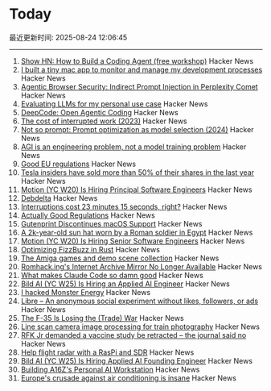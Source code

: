 # Today

最近更新时间: 2025-08-24 12:06:45

--- 
1. [Show HN: How to Build a Coding Agent (free workshop)](https://ghuntley.com/agent/) Hacker News
2. [I built a tiny mac app to monitor and manage my development processes](https://github.com/kagehq/port-kill) Hacker News
3. [Agentic Browser Security: Indirect Prompt Injection in Perplexity Comet](https://brave.com/blog/comet-prompt-injection/) Hacker News
4. [Evaluating LLMs for my personal use case](https://darkcoding.net/software/personal-ai-evals-aug-2025/) Hacker News
5. [DeepCode: Open Agentic Coding](https://github.com/HKUDS/DeepCode) Hacker News
6. [The cost of interrupted work (2023)](https://blog.oberien.de/2023/11/05/23-minutes-15-seconds.html) Hacker News
7. [Not so prompt: Prompt optimization as model selection (2024)](https://www.gojiberries.io/not-so-prompt-prompt-optimization-as-model-selection/) Hacker News
8. [AGI is an engineering problem, not a model training problem](https://www.vincirufus.com/posts/agi-is-engineering-problem/) Hacker News
9. [Good EU regulations](https://www.actuallygoodregulations.eu/) Hacker News
10. [Tesla insiders have sold more than 50% of their shares in the last year](https://electrek.co/2025/08/18/tesla-tsla-insiders-have-sold-more-than-50-of-their-shares-in-the-last-year/) Hacker News
11. [Motion (YC W20) Is Hiring Principal Software Engineers](https://jobs.ashbyhq.com/motion/7355e80d-dab2-4ba1-89cc-a0197e08a83c?utm_source=hn) Hacker News
12. [Debdelta](https://debdelta.debian.net/) Hacker News
13. [Interruptions cost 23 minutes 15 seconds, right?](https://blog.oberien.de/2023/11/05/23-minutes-15-seconds.html) Hacker News
14. [Actually Good Regulations](https://www.actuallygoodregulations.eu/) Hacker News
15. [Gutenprint Discontinues macOS Support](https://gimp-print.sourceforge.io/p_FAQ_OS_X.php) Hacker News
16. [A 2k-year-old sun hat worn by a Roman soldier in Egypt](https://www.smithsonianmag.com/smart-news/a-2000-year-old-sun-hat-worn-by-a-roman-soldier-in-egypt-goes-on-view-after-a-century-in-storage-180987192/) Hacker News
17. [Motion (YC W20) Is Hiring Senior Software Engineers](https://jobs.ashbyhq.com/motion/7355e80d-dab2-4ba1-89cc-a0197e08a83c?utm_source=hn) Hacker News
18. [Optimizing FizzBuzz in Rust](https://github.com/nrposner/fizzcrate) Hacker News
19. [The Amiga games and demo scene collection](https://amiga.vision/) Hacker News
20. [Romhack.ing's Internet Archive Mirror No Longer Available](https://romhack.ing/database/news/entry/DW8BKnRHSEqaGDwXTiKjMw) Hacker News
21. [What makes Claude Code so damn good](https://minusx.ai/blog/decoding-claude-code/) Hacker News
22. [Bild AI (YC W25) Is Hiring an Applied AI Engineer](https://www.workatastartup.com/jobs/75647) Hacker News
23. [I hacked Monster Energy](https://bobdahacker.com/blog/monster-energy) Hacker News
24. [Libre – An anonymous social experiment without likes, followers, or ads](https://libreantisocial.com) Hacker News
25. [The F-35 Is Losing the (Trade) War](https://www.jalopnik.com/1945910/f-35-fighter-jet-losing-trade-war/) Hacker News
26. [Line scan camera image processing for train photography](https://daniel.lawrence.lu/blog/y2025m09d21/) Hacker News
27. [RFK Jr demanded a vaccine study be retracted – the journal said no](https://www.nature.com/articles/d41586-025-02682-9) Hacker News
28. [Help flight radar with a RasPi and SDR](https://www.flightradar24.com/build-your-own) Hacker News
29. [Bild AI (YC W25) Is Hiring Applied AI Founding Engineer](https://www.workatastartup.com/jobs/75647) Hacker News
30. [Building A16Z's Personal AI Workstation](https://a16z.com/building-a16zs-personal-ai-workstation-with-four-nvidia-rtx-6000-pro-blackwell-max-q-gpus/) Hacker News
31. [Europe's crusade against air conditioning is insane](https://www.noahpinion.blog/p/europes-crusade-against-air-conditioning) Hacker News

